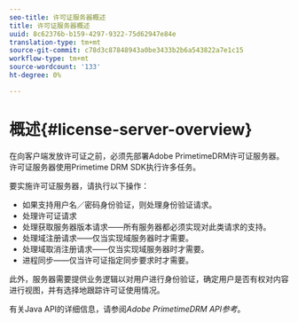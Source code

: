 ```yaml
---
seo-title: 许可证服务器概述
title: 许可证服务器概述
uuid: 8c62376b-b159-4297-9322-75d62947e84e
translation-type: tm+mt
source-git-commit: c78d3c87848943a0be3433b2b6a543822a7e1c15
workflow-type: tm+mt
source-wordcount: '133'
ht-degree: 0%

---
```



# 概述{#license-server-overview}

在向客户端发放许可证之前，必须先部署Adobe PrimetimeDRM许可证服务器。 许可证服务器使用Primetime DRM SDK执行许多任务。

要实施许可证服务器，请执行以下操作：

* 如果支持用户名／密码身份验证，则处理身份验证请求。
* 处理许可证请求
* 处理获取服务器版本请求——所有服务器都必须实现对此类请求的支持。
* 处理域注册请求——仅当实现域服务器时才需要。
* 处理域取消注册请求——仅当实现域服务器时才需要。
* 进程同步——仅当许可证指定同步要求时才需要。

此外，服务器需要提供业务逻辑以对用户进行身份验证，确定用户是否有权对内容进行视图，并有选择地跟踪许可证使用情况。

有关Java API的详细信息，请参阅&#x200B;*Adobe PrimetimeDRM API参考*。
